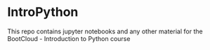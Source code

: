 # IntroPython
This repo contains jupyter notebooks and any other material for the BootCloud - Introduction to Python course
